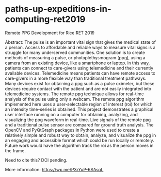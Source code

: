 # paths-up-expeditions-in-computing-ret2019
Remote PPG Development for Rice RET 2019

Abstract: The pulse is an important vital sign that gives the medical state of a person. 
Access to affordable and reliable ways to measure vital signs is a struggle for many 
underserved communities. One solution is to create methods of measuring a pulse, or 
photoplethysmogram (ppg), using a camera from an existing device, like a smartphone or 
laptop. In this way, patients can connect to care-givers using telemedicine and their 
currently available devices. Telemedicine means patients can have remote access to 
care-givers in a more flexible way than traditional treatment pathways. Many devices 
exist for obtaining a ppg such as a pulse oximeter, but these devices require contact 
with the patient and are not easily integrated into telemedicine systems. The remote ppg 
technique allows for real-time analysis of the pulse using only a webcam. The remote ppg 
algorithm implemented here uses a user-selectable region of interest (roi) for which an 
intensity time-series is obtained. This project demonstrates a graphical user interface 
running on a computer for obtaining, analyzing, and visualizing the ppg waveform in 
real-time. Live signals of the remote ppg and a traditional pulse sensor are compared 
for ground truth analysis. The OpenCV and PyQtGraph packages in Python were used to 
create a relatively simple and robust way to obtain, analyze, and visualize the ppg in 
an engaging and accessible format which could be run locally or remotely. Future work 
would have the algorithm track the roi as the person moves in the frame. 

Need to cite this? DOI pending.

More information: https://wp.me/P3rYuP-6SAsqL


